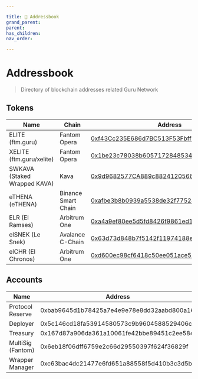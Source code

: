 ```yaml
---

title: 🔖 Addressbook
grand_parent:
parent:
has_children:
nav_order:

---
```


# Addressbook
> Directory of blockchain addresses related Guru Network


## Tokens

Name | Chain | Address | Notes
 ---- | ---- | ---- | ----
ELITE (ftm.guru)				| Fantom Opera			|	[0xf43Cc235E686d7BC513F53Fbffb61F760c3a1882](https://ftmscan.com/token/0xf43Cc235E686d7BC513F53Fbffb61F760c3a1882) |
XELITE (ftm.guru/xelite)		| Fantom Opera			|	[0x1be23c78038b6057172848534acd62667fa2620d](https://ftmscan.com/token/0x1BE23c78038B6057172848534AcD62667fA2620d) |
SWKAVA (Staked Wrapped KAVA)	| Kava					|	[0x9d9682577CA889c882412056669bd936894663fd](https://explorer.kava.io/token/0x9d9682577CA889c882412056669bd936894663fd) |
eTHENA (eTHENA)					| Binance Smart Chain	|	[0xafbe3b8b0939a5538de32f7752a78e08c8492295](https://bscscan.com/token/0xafbe3b8b0939a5538de32f7752a78e08c8492295) |
ELR (El Ramses)					| Arbitrum One			|	[0xa4a9ef80ee5d5fd8426f9861ed13e3aad5ddd096](https://arbiscan.io/token/0xa4a9ef80ee5d5fd8426f9861ed13e3aad5ddd096)
elSNEK (Le Snek)				| Avalance C-Chain		|	[0x63d73d848b7f5142f11974188e9fe3f5de28f88c](https://snowtrace.io/address/0x63d73d848b7f5142f11974188e9fe3f5de28f88c)
elCHR (El Chronos)				| Arbitrum One			|	[0xd600ec98cf6418c50ee051ace53219d95aeaa134](https://arbiscan.io/token/0xd600ec98cf6418c50ee051ace53219d95aeaa134) |

## Accounts

Name | Address | Notes
 ---- | ---- | ----
Protocol Reserve			| 0xbab9645d1b78425a7e4e9e78e8dd32aabd800a16 |
Deployer					| 0x5c146cd18fa53914580573c9b9604588529406ca |
Treasury					| 0x167d87a906da361a10061fe42bbe89451c2ee584 |
MultiSig (Fantom)			| 0x6eb18f06dff6759e2c66d29550397f624f36829f |
Wrapper Manager				| 0xc63bac4dc21477e6fd651a88558f5d410b3c3d5b |